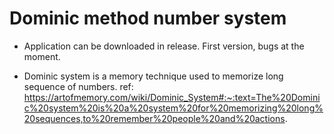 # Dominic method number system

- Application can be downloaded in release. First version, bugs at the moment.

- Dominic system is a memory technique used to memorize long sequence of numbers.
ref: https://artofmemory.com/wiki/Dominic_System#:~:text=The%20Dominic%20system%20is%20a%20system%20for%20memorizing%20long%20sequences,to%20remember%20people%20and%20actions.